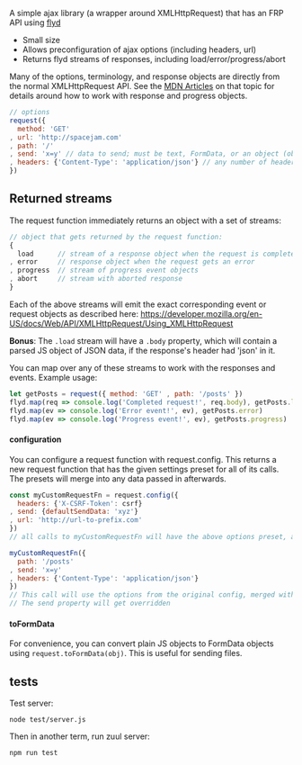 A simple ajax library (a wrapper around XMLHttpRequest) that has an FRP API using [flyd](https://github.com/paldepind/flyd)

- Small size
- Allows preconfiguration of ajax options (including headers, url)
- Returns flyd streams of responses, including load/error/progress/abort

Many of the options, terminology, and response objects are directly from the normal XMLHttpRequest API. See the [MDN Articles](https://developer.mozilla.org/en-US/docs/Web/API/XMLHttpRequest/Using_XMLHttpRequest#Handling_responses) on that topic for details around how to work with response and progress objects.

```js
// options
request({
  method: 'GET'
, url: 'http://spacejam.com'
, path: '/'
, send: 'x=y' // data to send; must be text, FormData, or an object (objects get JSON.stringify-ed)
, headers: {'Content-Type': 'application/json'} // any number of header key/vals
})
```

## Returned streams

The request function immediately returns an object with a set of streams:

```js
// object that gets returned by the request function:
{
  load      // stream of a response object when the request is completed
, error     // response object when the request gets an error
, progress  // stream of progress event objects
, abort     // stream with aborted response
}
```

Each of the above streams will emit the exact corresponding event or request objects as described here: https://developer.mozilla.org/en-US/docs/Web/API/XMLHttpRequest/Using_XMLHttpRequest

**Bonus**: The `.load` stream will have a `.body` property, which will contain a parsed JS object of JSON data, if the response's header had 'json' in it.

You can map over any of these streams to work with the responses and events. Example usage:

```js
let getPosts = request({ method: 'GET' , path: '/posts' })
flyd.map(req => console.log('Completed request!', req.body), getPosts.load)
flyd.map(ev => console.log('Error event!', ev), getPosts.error)
flyd.map(ev => console.log('Progress event!', ev), getPosts.progress)
```

#### configuration

You can configure a request function with request.config. This returns a new request function that has the given settings preset for all of its calls. The presets will merge into any data passed in afterwards.

```js
const myCustomRequestFn = request.config({
  headers: {'X-CSRF-Token': csrf}
, send: {defaultSendData: 'xyz'}
, url: 'http://url-to-prefix.com'
})
// all calls to myCustomRequestFn will have the above options preset, and the above settings will get merged into any options with R.merge(config, newOptions)

myCustomRequestFn({
  path: '/posts'
, send: 'x=y'
, headers: {'Content-Type': 'application/json'}
})
// This call will use the options from the original config, merged with the options we just provided (headers get merged with config headers as well)
// The send property will get overridden
```

#### toFormData

For convenience, you can convert plain JS objects to FormData objects using `request.toFormData(obj)`. This is useful for sending files.

## tests

Test server:

`node test/server.js`

Then in another term, run zuul server:

`npm run test`

